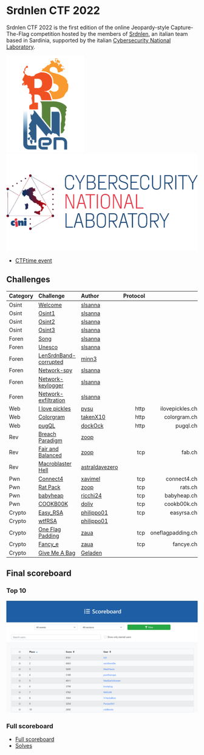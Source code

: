 # Srdnlen CTF 2022

Srdnlen CTF 2022 is the first edition of the online Jeopardy-style Capture-The-Flag competition hosted by the members of [Srdnlen](https://srdnlen.unica.it/), an italian team based in Sardinia, supported by the italian [Cybersecurity National Laboratory](https://cybersecnatlab.it/).

<p float="left">
  <a href="https://srdnlen.unica.it/">
  <img src="images/srdnlen-logo.png" height="256" />
  </a> <a href="https://cybersecnatlab.it">
  <img src="images/cybersecnatlab-logo.png" height="256" /> 
  </a>
</p>

- [CTFtime event](https://ctftime.org/event/1766/)

## Challenges

| Category | Challenge                                             | Author                                      | Protocol |                              Url |  Port |
| :------- | :---------------------------------------------------- | :------------------------------------------ | -------: | -------------------------------: | ----: |
| Osint    | [Welcome](/misc_welcome)                              | [slsanna](https://github.com/slsanna)       |          |                                  |       |
| Osint    | [Osint1](/misc_osint1)                                | [slsanna](https://github.com/slsanna)       |          |                                  |       |
| Osint    | [Osint2](/misc_osint2)                                | [slsanna](https://github.com/slsanna)       |          |                                  |       |
| Osint    | [Osint3](/misc_osint3)                                | [slsanna](https://github.com/slsanna)       |          |                                  |       |
| Foren    | [Song](/foren_song)                                   | [slsanna](https://github.com/slsanna)       |          |                                  |       |
| Foren    | [Unesco](/foren_unesco)                               | [slsanna](https://github.com/slsanna)       |          |                                  |       |
| Foren    | [LenSrdnBand-corrupted](/foren_LenSrdnBand-corrupted) | [minn3](https://github.com/minn3)           |          |                                  |       |
| Foren    | [Network-spy](/foren_network-spy)                     | [slsanna](https://github.com/slsanna)       |          |                                  |       |
| Foren    | [Network-keylogger](/foren_network-keylogger)         | [slsanna](https://github.com/slsanna)       |          |                                  |       |
| Foren    | [Network-exfiltration](/foren_network-exfiltration)   | [slsanna](https://github.com/slsanna)       |          |                                  |       |
| Web      | [I love pickles](/web_ilovepickles)                   | [pysu](https://github.com/lpisu98)          |     http |   ilovepickles.challs.srdnlen.it |    80 |
| Web      | [Colorgram](/web_colorgram)                           | [takenX10](https://github.com/takenX10)     |     http |      colorgram.challs.srdnlen.it |    80 |
| Web      | [pugQL](/web_pugql)                                   | [dockOck](https://github.com/dockOck)       |     http |          pugql.challs.srdnlen.it |    80 |
| Rev      | [Breach Paradigm](/rev_breachparadigm)                | [zoop](https://github.com/zoopr)            |          |                                  |       |
| Rev      | [Fair and Balanced](/rev_fairandbalanced)             | [zoop](https://github.com/zoopr)            |      tcp |            fab.challs.srdnlen.it | 15000 |
| Rev      | [Macroblaster Hell](/rev_macroblaster_hell)           | [astraldavezero](.)                         |          |                                  |       |
| Pwn      | [Connect4](/pwn_connect4)                             | [xavimel](https://github.com/xavimel)       |      tcp |       connect4.challs.srdnlen.it | 15001 |
| Pwn      | [Rat Pack](/pwn_ratpack)                              | [zoop](https://github.com/zoopr)            |      tcp |           rats.challs.srdnlen.it | 15002 |
| Pwn      | [babyheap](/pwn_babyheap)                             | [ricchi24](https://github.com/ricchi24)     |      tcp |       babyheap.challs.srdnlen.it | 15003 |
| Pwn      | [COOKB00K](/pwn_cookb00k)                             | [doliv](https://github.com/doliv8)          |      tcp |       cookb00k.challs.srdnlen.it | 15004 |
| Crypto   | [Easy_RSA](/crypto_easyrsa)                           | [philippo01](https://github.com/philippo01) |      tcp |        easyrsa.challs.srdnlen.it | 15005 |
| Crypto   | [wtfRSA](/crypto_wtfrsa)                              | [philippo01](https://github.com/philippo01) |          |                                  |       |
| Crypto   | [One Flag Padding](/crypto_oneflagpadding)            | [zaua](https://github.com/giomanca97)       |      tcp | oneflagpadding.challs.srdnlen.it | 15006 |
| Crypto   | [Fancy_e](/crypto_fancye)                             | [zaua](https://github.com/giomanca97)       |      tcp |         fancye.challs.srdnlen.it | 15007 |
| Crypto   | [Give Me A Bag](/crypto_givemeabag)                   | [Geladen](.)                                |          |                                  |       |

## Final scoreboard

### Top 10

![Srdnlen CTF 2022 Scoreboard](images/scoreboard-top10.png)

### Full scoreboard

- [Full scoreboard](images/scoreboard.png)
- [Solves](images/solves.png)
